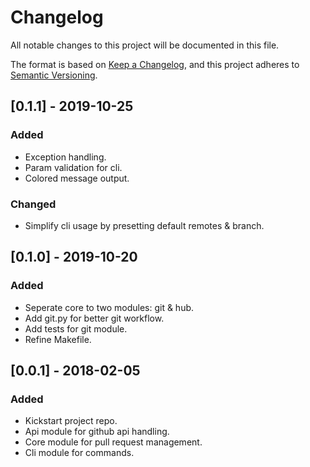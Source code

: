 # Changelog
All notable changes to this project will be documented in this file.

The format is based on [Keep a Changelog](https://keepachangelog.com/en/1.0.0/),
and this project adheres to [Semantic Versioning](https://semver.org/spec/v2.0.0.html).

## [0.1.1] - 2019-10-25
### Added
- Exception handling.
- Param validation for cli.
- Colored message output.
### Changed
- Simplify cli usage by presetting default remotes & branch.

## [0.1.0] - 2019-10-20
### Added
- Seperate core to two modules: git & hub.
- Add git.py for better git workflow.
- Add tests for git module.
- Refine Makefile.

## [0.0.1] - 2018-02-05
### Added
- Kickstart project repo.
- Api module for github api handling.
- Core module for pull request management.
- Cli module for commands.
